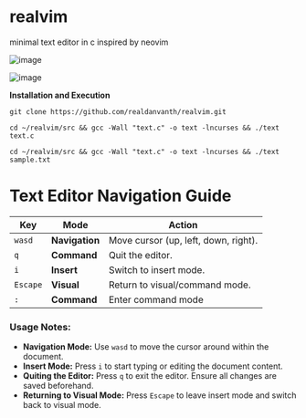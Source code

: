 # realvim
minimal text editor in c inspired by neovim

![image](https://github.com/user-attachments/assets/015dee65-f9ac-424a-b597-a8d10dcec538)

![image](https://github.com/user-attachments/assets/e04360ad-84ec-4e8e-a3c4-50dedf93a23f)



**Installation and Execution**

```install
git clone https://github.com/realdanvanth/realvim.git
```
```execute
cd ~/realvim/src && gcc -Wall "text.c" -o text -lncurses && ./text text.c
```
```
cd ~/realvim/src && gcc -Wall "text.c" -o text -lncurses && ./text sample.txt
```

# Text Editor Navigation Guide

| **Key**   | **Mode**      | **Action**                     |
|-----------|---------------|---------------------------------|
| `wasd`    | **Navigation**| Move cursor (up, left, down, right). |
| `q`       | **Command**   | Quit the editor.               |
| `i`       | **Insert**    | Switch to insert mode.         |
| `Escape`  | **Visual**    | Return to visual/command mode. |
| `:`       | **Command**   | Enter command mode             |

### Usage Notes:
- **Navigation Mode:** Use `wasd` to move the cursor around within the document.
- **Insert Mode:** Press `i` to start typing or editing the document content.
- **Quiting the Editor:** Press `q` to exit the editor. Ensure all changes are saved beforehand.
- **Returning to Visual Mode:** Press `Escape` to leave insert mode and switch back to visual mode.

